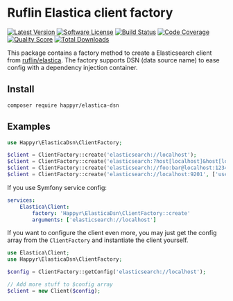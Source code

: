 # Ruflin Elastica client factory

[![Latest Version](https://img.shields.io/github/release/Happyr/elastica-dsn.svg?style=flat-square)](https://github.com/Happyr/elastica-dsn/releases)
[![Software License](https://img.shields.io/badge/license-MIT-brightgreen.svg?style=flat-square)](LICENSE)
[![Build Status](https://img.shields.io/travis/Happyr/elastica-dsn.svg?style=flat-square)](https://travis-ci.org/Happyr/elastica-dsn)
[![Code Coverage](https://img.shields.io/scrutinizer/coverage/g/Happyr/elastica-dsn.svg?style=flat-square)](https://scrutinizer-ci.com/g/Happyr/elastica-dsn)
[![Quality Score](https://img.shields.io/scrutinizer/g/Happyr/elastica-dsn.svg?style=flat-square)](https://scrutinizer-ci.com/g/Happyr/elastica-dsn)
[![Total Downloads](https://img.shields.io/packagist/dt/happyr/elastica-dsn.svg?style=flat-square)](https://packagist.org/packages/happyr/elastica-dsn)

This package contains a factory method to create a Elasticsearch client from [ruflin/elastica](https://github.com/ruflin/Elastica).
The factory supports DSN (data source name) to ease config with a dependency injection container. 

## Install

```
composer require happyr/elastica-dsn
```

## Examples

```php
use Happyr\ElasticaDsn\ClientFactory;

$client = ClientFactory::create('elasticsearch://localhost');
$client = ClientFactory::create('elasticsearch:?host[localhost]&host[localhost:9201]&host[127.0.0.1:9202]');
$client = ClientFactory::create('elasticsearch://foo:bar@localhost:1234');
$client = ClientFactory::create('elasticsearch://localhost:9201', ['username' => 'foo', 'password' => 'bar']);
```

If you use Symfony service config:

```yaml
services:
    Elastica\Client:
        factory: 'Happyr\ElasticaDsn\ClientFactory::create'
        arguments: ['elasticsearch://localhost']
```

If you want to configure the client even more, you may just get the config array from the `ClientFactory` and
instantiate the client yourself. 

```php
use Elastica\Client;
use Happyr\ElasticaDsn\ClientFactory;

$config = ClientFactory::getConfig('elasticsearch://localhost');

// Add more stuff to $config array
$client = new Client($config);
```

